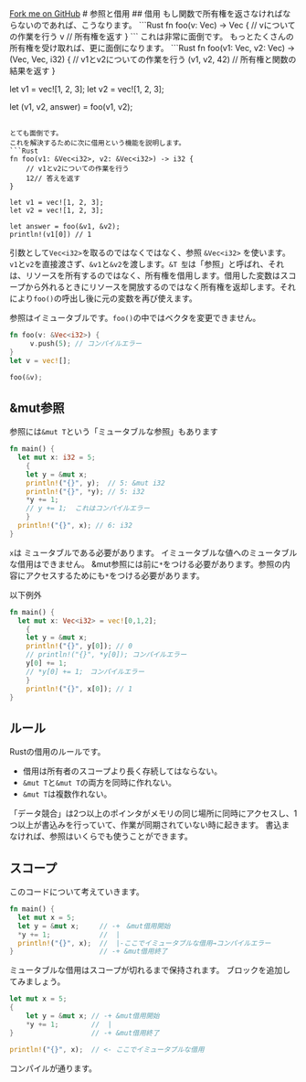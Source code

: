 <link rel="stylesheet" href="./css/reset.css">
<a class="forkme" href="https://yanokunpei.github.io/introduction_of_Rust">Fork me on GitHub</a>
# 参照と借用
## 借用
もし関数で所有権を返さなければならないのであれば、こうなります。
```Rust
fn foo(v: Vec<i32>) -> Vec<i32> {
    // vについての作業を行う
    v // 所有権を返す
}
```
これは非常に面倒です。  
もっとたくさんの所有権を受け取れば、更に面倒になります。
```Rust
fn foo(v1: Vec<i32>, v2: Vec<i32>) -> (Vec<i32>, Vec<i32>, i32) {
    // v1とv2についての作業を行う
    (v1, v2, 42) // 所有権と関数の結果を返す
}

let v1 = vec![1, 2, 3];
let v2 = vec![1, 2, 3];

let (v1, v2, answer) = foo(v1, v2);
```

とても面倒です。  
これを解決するために次に借用という機能を説明します。
```Rust
fn foo(v1: &Vec<i32>, v2: &Vec<i32>) -> i32 {
    // v1とv2についての作業を行う
    12// 答えを返す
}

let v1 = vec![1, 2, 3];
let v2 = vec![1, 2, 3];

let answer = foo(&v1, &v2);
println!(v1[0]) // 1
```
引数として`Vec<i32>`を取るのではなくではなく、参照 `&Vec<i32>` を使います。`v1`と`v2`を直接渡さず、`&v1`と`&v2`を渡します。`&T 型`は「参照」と呼ばれ、それは、リソースを所有するのではなく、所有権を借用します。借用した変数はスコープから外れるときにリソースを開放するのではなく所有権を返却します。それにより`foo()`の呼出し後に元の変数を再び使えます。

参照はイミュータブルです。`foo()`の中ではベクタを変更できません。

```Rust
fn foo(v: &Vec<i32>) {
     v.push(5); // コンパイルエラー
}
let v = vec![];

foo(&v);
```

## &mut参照

参照には`&mut T`という「ミュータブルな参照」もあります
```Rust
fn main() {
  let mut x: i32 = 5;
	{
    let y = &mut x;
    println!("{}", y);  // 5: &mut i32
    println!("{}", *y); // 5: i32
    *y += 1;
    // y += 1;  これはコンパイルエラー
	}
  println!("{}", x); // 6: i32
}
```
`x`は ミュータブルである必要があります。 イミュータブルな値へのミュータブルな借用はできません。
&mut参照には前に`*`をつける必要があります。参照の内容にアクセスするためにも`*`をつける必要があります。

以下例外
```Rust
fn main() {
  let mut x: Vec<i32> = vec![0,1,2];
	{
    let y = &mut x;
    println!("{}", y[0]); // 0
    // println!("{}", *y[0]); コンパイルエラー
    y[0] += 1;
    // *y[0] += 1;　コンパイルエラー
	}
	println!("{}", x[0]); // 1
}
```
## ルール
Rustの借用のルールです。
+ 借用は所有者のスコープより長く存続してはならない。
+ `&mut T`と`&mut T`の両方を同時に作れない。
+ `&mut T`は複数作れない。

「データ競合」は2つ以上のポインタがメモリの同じ場所に同時にアクセスし、1つ以上が書込みを行っていて、作業が同期されていない時に起きます。
書込まなければ、参照はいくらでも使うことができます。

## スコープ
このコードについて考えていきます。
```Rust
fn main() {
  let mut x = 5;
  let y = &mut x;     // -+　&mut借用開始
  *y += 1;            //  |
  println!("{}", x);  //  |-ここでイミュータブルな借用→コンパイルエラー
}                     // -+ &mut借用終了
```
ミュータブルな借用はスコープが切れるまで保持されます。
ブロックを追加してみましょう。

```Rust
let mut x = 5;
{
    let y = &mut x; // -+ &mut借用開始
    *y += 1;        //  |
}                   // -+ &mut借用終了

println!("{}", x);  // <- ここでイミュータブルな借用
```
コンパイルが通ります。
